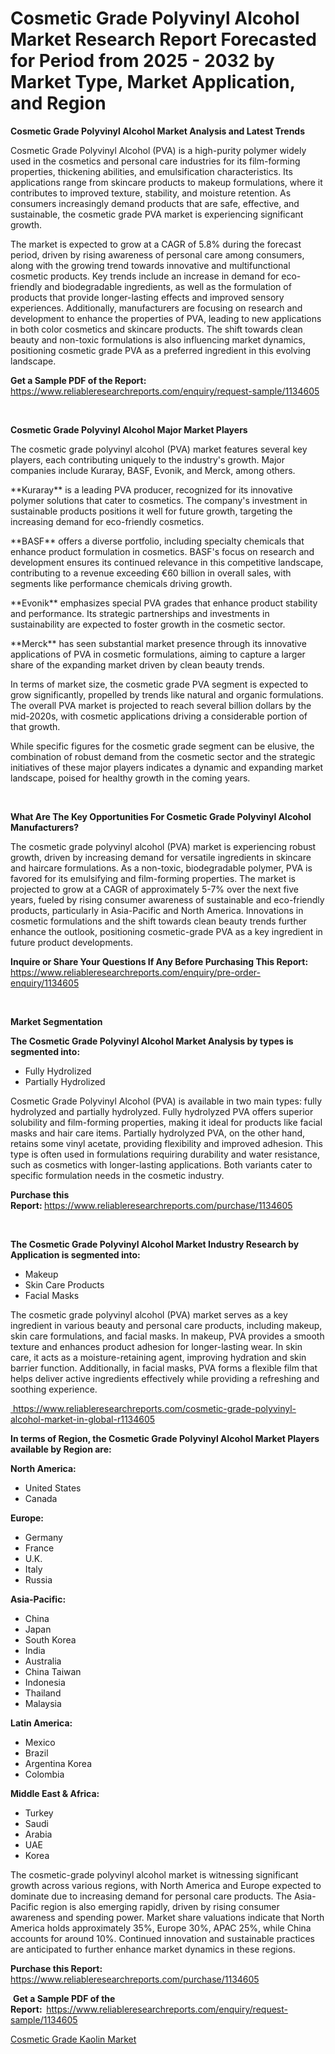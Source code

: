 <p><h1>Cosmetic Grade Polyvinyl Alcohol Market Research Report Forecasted for Period from 2025 -  2032 by Market Type, Market Application, and Region</h1></p><p><strong>Cosmetic Grade Polyvinyl Alcohol Market Analysis and Latest Trends</strong></p>
<p><p>Cosmetic Grade Polyvinyl Alcohol (PVA) is a high-purity polymer widely used in the cosmetics and personal care industries for its film-forming properties, thickening abilities, and emulsification characteristics. Its applications range from skincare products to makeup formulations, where it contributes to improved texture, stability, and moisture retention. As consumers increasingly demand products that are safe, effective, and sustainable, the cosmetic grade PVA market is experiencing significant growth.</p><p>The market is expected to grow at a CAGR of 5.8% during the forecast period, driven by rising awareness of personal care among consumers, along with the growing trend towards innovative and multifunctional cosmetic products. Key trends include an increase in demand for eco-friendly and biodegradable ingredients, as well as the formulation of products that provide longer-lasting effects and improved sensory experiences. Additionally, manufacturers are focusing on research and development to enhance the properties of PVA, leading to new applications in both color cosmetics and skincare products. The shift towards clean beauty and non-toxic formulations is also influencing market dynamics, positioning cosmetic grade PVA as a preferred ingredient in this evolving landscape.</p></p>
<p><strong>Get a Sample PDF of the Report:&nbsp;</strong> <a href="https://www.reliableresearchreports.com/enquiry/request-sample/1134605?utm_campaign=2809&utm_medium=2&utm_source=Github&utm_content=ia&utm_term=25032025&utm_id=cosmetic-grade-polyvinyl-alcohol">https://www.reliableresearchreports.com/enquiry/request-sample/1134605</a></p>
<p>&nbsp;</p>
<p><strong>Cosmetic Grade Polyvinyl Alcohol Major Market Players</strong></p>
<p><p>The cosmetic grade polyvinyl alcohol (PVA) market features several key players, each contributing uniquely to the industry's growth. Major companies include Kuraray, BASF, Evonik, and Merck, among others.</p><p>**Kuraray** is a leading PVA producer, recognized for its innovative polymer solutions that cater to cosmetics. The company's investment in sustainable products positions it well for future growth, targeting the increasing demand for eco-friendly cosmetics.</p><p>**BASF** offers a diverse portfolio, including specialty chemicals that enhance product formulation in cosmetics. BASF's focus on research and development ensures its continued relevance in this competitive landscape, contributing to a revenue exceeding €60 billion in overall sales, with segments like performance chemicals driving growth.</p><p>**Evonik** emphasizes special PVA grades that enhance product stability and performance. Its strategic partnerships and investments in sustainability are expected to foster growth in the cosmetic sector.</p><p>**Merck** has seen substantial market presence through its innovative applications of PVA in cosmetic formulations, aiming to capture a larger share of the expanding market driven by clean beauty trends.</p><p>In terms of market size, the cosmetic grade PVA segment is expected to grow significantly, propelled by trends like natural and organic formulations. The overall PVA market is projected to reach several billion dollars by the mid-2020s, with cosmetic applications driving a considerable portion of that growth.</p><p>While specific figures for the cosmetic grade segment can be elusive, the combination of robust demand from the cosmetic sector and the strategic initiatives of these major players indicates a dynamic and expanding market landscape, poised for healthy growth in the coming years.</p></p>
<p>&nbsp;</p>
<p><strong>What Are The Key Opportunities For Cosmetic Grade Polyvinyl Alcohol Manufacturers?</strong></p>
<p><p>The cosmetic grade polyvinyl alcohol (PVA) market is experiencing robust growth, driven by increasing demand for versatile ingredients in skincare and haircare formulations. As a non-toxic, biodegradable polymer, PVA is favored for its emulsifying and film-forming properties. The market is projected to grow at a CAGR of approximately 5-7% over the next five years, fueled by rising consumer awareness of sustainable and eco-friendly products, particularly in Asia-Pacific and North America. Innovations in cosmetic formulations and the shift towards clean beauty trends further enhance the outlook, positioning cosmetic-grade PVA as a key ingredient in future product developments.</p></p>
<p><strong>Inquire or Share Your Questions If Any Before Purchasing This Report:</strong> <a href="https://www.reliableresearchreports.com/enquiry/pre-order-enquiry/1134605?utm_campaign=2809&utm_medium=2&utm_source=Github&utm_content=ia&utm_term=25032025&utm_id=cosmetic-grade-polyvinyl-alcohol">https://www.reliableresearchreports.com/enquiry/pre-order-enquiry/1134605</a></p>
<p>&nbsp;</p>
<p><strong>Market Segmentation</strong></p>
<p><strong>The Cosmetic Grade Polyvinyl Alcohol Market Analysis by types is segmented into:</strong></p>
<p><ul><li>Fully Hydrolized</li><li>Partially Hydrolized</li></ul></p>
<p><p>Cosmetic Grade Polyvinyl Alcohol (PVA) is available in two main types: fully hydrolyzed and partially hydrolyzed. Fully hydrolyzed PVA offers superior solubility and film-forming properties, making it ideal for products like facial masks and hair care items. Partially hydrolyzed PVA, on the other hand, retains some vinyl acetate, providing flexibility and improved adhesion. This type is often used in formulations requiring durability and water resistance, such as cosmetics with longer-lasting applications. Both variants cater to specific formulation needs in the cosmetic industry.</p></p>
<p><strong>Purchase this Report:&nbsp;</strong><a href="https://www.reliableresearchreports.com/purchase/1134605?utm_campaign=2809&utm_medium=2&utm_source=Github&utm_content=ia&utm_term=25032025&utm_id=cosmetic-grade-polyvinyl-alcohol">https://www.reliableresearchreports.com/purchase/1134605</a></p>
<p>&nbsp;</p>
<p><strong>The Cosmetic Grade Polyvinyl Alcohol Market Industry Research by Application is segmented into:</strong></p>
<p><ul><li>Makeup</li><li>Skin Care Products</li><li>Facial Masks</li></ul></p>
<p><p>The cosmetic grade polyvinyl alcohol (PVA) market serves as a key ingredient in various beauty and personal care products, including makeup, skin care formulations, and facial masks. In makeup, PVA provides a smooth texture and enhances product adhesion for longer-lasting wear. In skin care, it acts as a moisture-retaining agent, improving hydration and skin barrier function. Additionally, in facial masks, PVA forms a flexible film that helps deliver active ingredients effectively while providing a refreshing and soothing experience.</p></p>
<p><a href="https://www.reliableresearchreports.com/cosmetic-grade-polyvinyl-alcohol-market-in-global-r1134605?utm_campaign=2809&utm_medium=2&utm_source=Github&utm_content=ia&utm_term=25032025&utm_id=cosmetic-grade-polyvinyl-alcohol">&nbsp;https://www.reliableresearchreports.com/cosmetic-grade-polyvinyl-alcohol-market-in-global-r1134605</a></p>
<p><strong>In terms of Region, the Cosmetic Grade Polyvinyl Alcohol Market Players available by Region are:</strong></p>
<p>
    <p> <strong> North America: </strong>
        <ul>
            <li>United States</li>
            <li>Canada</li>
        </ul>
        </p> 
    <p> <strong> Europe: </strong>
        <ul>
            <li>Germany</li>
            <li>France</li>
            <li>U.K.</li>
            <li>Italy</li>
            <li>Russia</li>
        </ul>
        </p> 
    <p> <strong> Asia-Pacific: </strong>
        <ul>
            <li>China</li>
            <li>Japan</li>
            <li>South Korea</li>
            <li>India</li>
            <li>Australia</li>
            <li>China Taiwan</li>
            <li>Indonesia</li>
            <li>Thailand</li>
            <li>Malaysia</li>
        </ul>
        </p> 
    <p> <strong> Latin America: </strong>
        <ul>
            <li>Mexico</li>
            <li>Brazil</li>
            <li>Argentina Korea</li>
            <li>Colombia</li>
        </ul>
        </p> 
    <p> <strong> Middle East & Africa: </strong>
        <ul>
            <li>Turkey</li>
            <li>Saudi</li>
            <li>Arabia</li>
            <li>UAE</li>
            <li>Korea</li>
        </ul>
    </p>
    </p>
<p><p>The cosmetic-grade polyvinyl alcohol market is witnessing significant growth across various regions, with North America and Europe expected to dominate due to increasing demand for personal care products. The Asia-Pacific region is also emerging rapidly, driven by rising consumer awareness and spending power. Market share valuations indicate that North America holds approximately 35%, Europe 30%, APAC 25%, while China accounts for around 10%. Continued innovation and sustainable practices are anticipated to further enhance market dynamics in these regions.</p></p>
<p><strong>Purchase this Report: </strong><a href="https://www.reliableresearchreports.com/purchase/1134605?utm_campaign=2809&utm_medium=2&utm_source=Github&utm_content=ia&utm_term=25032025&utm_id=cosmetic-grade-polyvinyl-alcohol">https://www.reliableresearchreports.com/purchase/1134605</a></p>
<p>&nbsp;<strong>Get a Sample PDF of the Report:&nbsp;&nbsp;</strong><a href="https://www.reliableresearchreports.com/enquiry/request-sample/1134605?utm_campaign=2809&utm_medium=2&utm_source=Github&utm_content=ia&utm_term=25032025&utm_id=cosmetic-grade-polyvinyl-alcohol">https://www.reliableresearchreports.com/enquiry/request-sample/1134605</a></p>
<p><strong></strong></p>
<p><p><a href="https://github.com/djembashote/Market-Research-Report-List-1/blob/main/cosmetic-grade-kaolin-market.md?utm_campaign=2809&utm_medium=2&utm_source=Github&utm_content=ia&utm_term=25032025&utm_id=cosmetic-grade-polyvinyl-alcohol">Cosmetic Grade Kaolin Market</a></p></p>